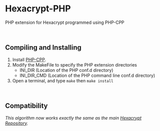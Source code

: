 # Hexacrypt-PHP
PHP extension for Hexacrypt programmed using PHP-CPP

<br>

## Compiling and Installing
1. Install [PHP-CPP](http://www.php-cpp.com/documentation/install).
2. Modify the MakeFile to specify the PHP extension directories
    * INI_DIR (Location of the PHP conf.d directory)
    * INI_DIR_CMD (Location of the PHP command line conf.d directory)
3. Open a terminal, and type `make` then `make install`

<br>

## Compatibility
*This algorithm now works exactly the same as the main [Hexacrypt Repository](https://github.com/ComprosoftCEO/Hexacrypt).*
